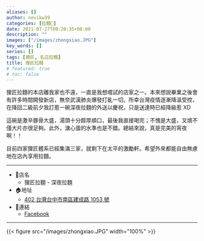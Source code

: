 ```yaml
---
aliases: []
author: nevikw39
categories: [拉麵🍜]
date: 2021-07-27T00:20:35+08:00
description: ""
images: ["/images/zhongxiao.JPG"]
key_words: []
series: []
tags: [貍匠, 名店拉麵]
title: 狸匠拉麵
# featured: true
# toc: false
---
```


狸匠拉麵的本店離我家也不遠，一直是我想嚐試的店家之一。本來想說畢業之後會有許多時間開發新店，無奈武漢肺炎爆發打亂一切。所幸台灣疫情逐漸降溫受控，在降回二級前夕我訂惹一碗深夜拉麵的外送以慶祝，只是送達時已經降級惹 XD

這碗是激辛豚骨大盛，湯頭十分醇厚順口，最後我直接喝完；不愧是大盛，叉燒不僅大片亦很足夠。此外，溏心蛋的水準也是不錯。總結來說，真是完美的宵夜啊！！

目前四家狸匠體系已經集滿三家，就剩下在太平的激勵軒。希望外來都能自由無慮地在店內享用拉麵。

---
+ 🏬店名
    * 狸匠拉麵 - 深夜拉麵
+ 🏠地址
    * [402 台灣台中市南區建成路 1053 號](https://goo.gl/maps/U1Bz7ZLTqKjpag6KA)
+ 🔗連結
    * [Facebook](https://www.facebook.com/Zhongxiao.Ramen)
---

{{< figure src="/images/zhongxiao.JPG" width="100%" >}}
